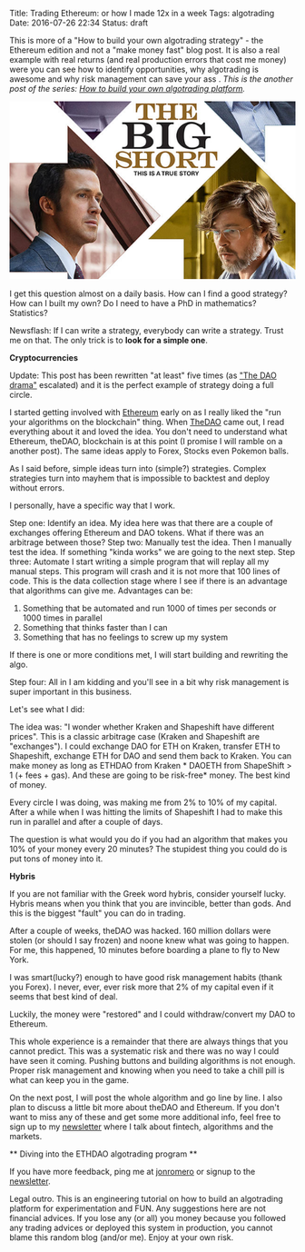 Title: Trading Ethereum: or how I made 12x in a week
Tags: algotrading
Date: 2016-07-26 22:34
Status: draft

This is more of a "How to build your own algotrading strategy" - the Ethereum edition and not a "make money fast" blog post.
It is also a real example with real returns (and real production errors that cost me money) were you can see how to identify opportunities, why algotrading is awesome and why risk management can save your ass
.
*This is the another post of the series: [How to build your own algotrading platform](how-to-build-your-own-algorithmic-trading-platform.html).*

<img src="theme/images/bigShort.jpg" class="" alt="" />

I get this question almost on a daily basis. How can I find a good strategy? How can I built my own? Do I need to have a PhD in mathematics? Statistics?

Newsflash: If I can write a strategy, everybody can write a strategy. Trust me on that. The only trick is to **look for a simple one**.


**Cryptocurrencies**

Update: This post has been rewritten "at least" five times (as ["The DAO drama"](https://bitcoinmagazine.com/articles/ethereum-s-dao-forking-crisis-the-bitcoin-perspective-1467404395) escalated) and it is the perfect example of strategy doing a full circle.

I started getting involved with [Ethereum](https://www.ethereum.org/) early on as I really liked the "run your algorithms on the blockchain" thing. When [TheDAO](https://daohub.org/) came out, I read everything about it and loved the idea.
You don't need to understand what Ethereum, theDAO, blockchain is at this point (I promise I will ramble on a another post). The same ideas apply to Forex, Stocks even Pokemon balls.

As I said before, simple ideas turn into (simple?) strategies. Complex strategies turn into mayhem that is impossible to backtest and deploy without errors.

I personally, have a specific way that I work.

Step one: Identify an idea.
My idea here was that there are a couple of exchanges offering Ethereum and DAO tokens. What if there was an arbitrage between those?
Step two: Manually test the idea.
Then I manually test the idea. If something "kinda works" we are going to the next step.
Step three: Automate
I start writing a simple program that will replay all my manual steps. This program will crash and it is not more that 100 lines of code. This is the data collection stage where I see if there is an advantage that algorithms can give me. Advantages can be:

1. Something that be automated and run 1000 of times per seconds or 1000 times in parallel
2. Something that thinks faster than I can
3. Something that has no feelings to screw up my system

If there is one or more conditions met, I will start building and rewriting the algo.

Step four: All in
I am kidding and you'll see in a bit why risk management is super important in this business.

Let's see what I did:

The idea was: "I wonder whether Kraken and Shapeshift have different prices". This is a classic arbitrage case (Kraken and Shapeshift are "exchanges").
I could exchange DAO for ETH on Kraken, transfer ETH to Shapeshift, exchange ETH for DAO and send them back to Kraken. You can make money as long as
ETHDAO from Kraken  * DAOETH from ShapeShift > 1 (+ fees + gas). And these are going to be risk-free* money. The best kind of money.

Every circle I was doing, was making me from 2% to 10% of my capital. After a while when I was hitting the limits of Shapeshift I had to make this run in parallel and after a couple of days.

The question is what would you do if you had an algorithm that makes you 10% of your money every 20 minutes? The stupidest thing you could do is put tons of money into it.

**Hybris**

If you are not familiar with the Greek word hybris, consider yourself lucky. Hybris means when you think that you are invincible, better than gods. And this is the biggest "fault" you can do in trading.

After a couple of weeks, theDAO was hacked. 160 million dollars were stolen (or should I say frozen) and noone knew what was going to happen. For me, this happened, 10 minutes before boarding a plane to fly to New York.

I was smart(lucky?) enough to have good risk management habits (thank you Forex). I never, ever, ever risk more that 2% of my capital even if it seems that best kind of deal.

Luckily, the money were "restored" and I could withdraw/convert my DAO to Ethereum.

This whole experience is a remainder that there are always things that you cannot predict. This was a systematic risk and there was no way I could have seen it coming. Pushing buttons and building algorithms is not enough. Proper risk management and knowing when you need to take a chill pill is what can keep you in the game.

On the next post, I will post the whole algorithm and go line by line. I also plan to discuss a little bit more about theDAO and Ethereum. If you don't want to miss any of these and get some more additional info, feel free to sign up to my [newsletter](http://eepurl.com/bGbOnb) where I talk about fintech, algorithms and the markets.

** Diving into the ETHDAO algotrading program **

If you have more feedback, ping me at [jonromero](http://www.twitter.com/jonromero) or signup to the [newsletter](http://eepurl.com/bGbOnb). 

Legal outro. This is an engineering tutorial on how to build an algotrading platform for experimentation and FUN. Any suggestions here are not financial advices. 
If you lose any (or all) you money because you followed any trading advices or deployed this system in production, you cannot blame this random blog (and/or me). Enjoy at your own risk. 


